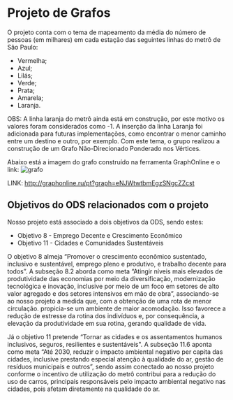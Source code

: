 # Projeto de Grafos
O projeto conta com o tema de mapeamento da média do número de pessoas (em milhares) em cada estação das seguintes linhas do metrô de São Paulo:
- Vermelha;
- Azul;
- Lilás;
- Verde;
- Prata;
- Amarela;
- Laranja.

OBS: A linha laranja do metrô ainda está em construção, por este motivo os valores foram considerados como -1. A inserção da linha Laranja foi adicionada para futuras implementações, como encontrar o menor caminho entre um destino e outro, por exemplo.
Com este tema, o grupo realizou a construção de um Grafo Não-Direcionado Ponderado nos Vértices. 

Abaixo está a imagem do grafo construído na ferramenta GraphOnline e o link:
![grafo](https://github.com/joy0119/Metro_Grafo/assets/74800062/7dc2888b-c823-4ad4-91d4-fd4ed6a4c159)

LINK: http://graphonline.ru/pt?graph=eNJWtwtbmEgzSNgcZZcst 


## Objetivos do ODS relacionados com o projeto

Nosso projeto está associado a dois objetivos da ODS, sendo estes:
- Objetivo 8 - Emprego Decente e Crescimento Econômico
- Objetivo 11 - Cidades e Comunidades Sustentáveis

O objetivo 8 almeja “Promover o crescimento econômico sustentado, inclusivo e sustentável, emprego pleno e produtivo, e trabalho decente para todos”. A subseção 8.2 aborda como meta  “Atingir níveis mais elevados de produtividade das economias por meio da diversificação, modernização tecnológica e inovação, inclusive por meio de um foco em setores de alto valor agregado e dos setores intensivos em mão de obra”, associando-se ao nosso projeto a medida que, com a obtenção de uma rota de menor circulação. propicia-se um ambiente de maior acomodação. Isso favorece a redução de estresse da rotina dos indivíduos e, por consequência, a elevação da produtividade em sua rotina, gerando qualidade de vida.

Já o objetivo 11 pretende “Tornar as cidades e os assentamentos humanos inclusivos, seguros, resilientes e sustentáveis". A subseção 11.6 aponta como meta “Até 2030, reduzir o impacto ambiental negativo per capita das cidades, inclusive prestando especial atenção à qualidade do ar, gestão de resíduos municipais e outros”, sendo assim conectado ao nosso projeto conforme o incentivo de utilização do metrô contribui para a redução do uso de carros, principais responsáveis pelo impacto ambiental negativo nas cidades, pois afetam diretamente na qualidade do ar. 


